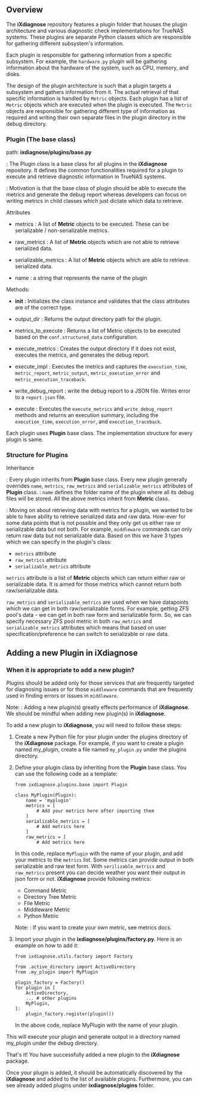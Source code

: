 ## Overview

The **iXdiagnose** repository features a plugin folder that houses the plugin architecture and various diagnostic
check implementations for TrueNAS systems. These plugins are separate Python classes which are responsible for
gathering different subsystem's information.

Each plugin is responsible for gathering information from a specific subsystem. For example, the `hardware.py` plugin
will be gathering information about the hardware of the system, such as CPU, memory, and disks.

The design of the plugin architecture is such that a plugin targets a subsystem and gathers information from it. The
actual retrieval of that specific information is handled by `Metric` objects. Each plugin has a list of `Metric`
objects which are executed when the plugin is executed. The `Metric` objects are responsible for gathering different
type of information as required and writing their own separate files in the plugin directory in the debug directory.

### Plugin (The base class)
path: **ixdiagnose/plugins/base.py**

: The Plugin class is a base class for all plugins in the **iXdiagnose** repository. It defines the common
functionalities required for a plugin to execute and retrieve diagnostic information in TrueNAS systems.

: Motivation is that the base class of plugin should be able to execute the metrics and generate the debug report
whereas developers can focus on writing metrics in child classes which just dictate which data to retrieve.

Attributes
- metrics
: A list of **Metric** objects to be executed. These can be serializable / non-serializable metrics.

- raw_metrics
: A list of **Metric** objects which are not able to retrieve serialized data.

- serializable_metrics
: A list of **Metric** objects which are able to retrieve serialized data.

- name
: a string that represents the name of the plugin

Methods:
- __init__
: Initializes the class instance and validates that the class attributes are of the correct type.

- output_dir
: Returns the output directory path for the plugin.

- metrics_to_execute
: Returns a list of Metric objects to be executed based on the `conf.structured_data` configuration.

- execute_metrics
: Creates the output directory if it does not exist, executes the metrics, and generates the debug report.

- execute_impl
: Executes the metrics and captures the `execution_time`, `metric_report`, `metric_output`, `metric_execution_error`
and `metric_execution_traceback`.

- write_debug_report
: write the debug report to a JSON file. Writes error to a `report.json` file.

- execute
: Executes the `execute_metrics` and `write_debug_report` methods and returns an execution summary, including the
`execution_time`, `execution_error`, and `execution_traceback`.


Each plugin uses **Plugin** base class. The implementation structure for every plugin is same.

### Structure for Plugins

Inheritance

: Every plugin inherits from **Plugin** base class. Every new plugin generally overrides `name`, `metrics`,
`raw_metrics` and `serializable_metrics` attributes of **Plugin** class.
: `name` defines the folder name of the plugin where all its debug files will be stored. All the above metrics
inherit from **Metric** class.

: Moving on about retrieving data with metrics for a plugin, we wanted to be able to have ability to retrieve
serialized data and raw data. How-ever for some data points that is not possible and they only get us either raw or
serializable data but not both. For example, `middleware` commands can only return raw data but not serializable data.
Based on this we have 3 types which we can specify in the plugin's class:

- `metrics` attribute
- `raw_metrics` attribute
- `serializable_metrics` attribute

`metrics` attribute is a list of **Metric** objects which can return either raw or serializable data. It is aimed
for those metrics which cannot return both raw/serializable data.

`raw_metrics` and `serializable_metrics` are used when we have datapoints which we can get in both raw/serializable
forms. For example, getting ZFS pool's data - we can get in both raw form and serializable form. So, we can specify
necessary ZFS pool metric in both `raw_metrics` and `serializable_metrics` attributes which means that based on user
specification/preference he can switch to serializable or raw data.
 
## Adding a new Plugin in iXdiagnose

### When it is appropriate to add a new plugin?

Plugins should be added only for those services that are frequently targeted for diagnosing issues or for those
`middleware` commands that are frequently used in finding errors or issues in `middleware`.

Note: 
: Adding a new plugin(s) greatly effects performance of **iXdiagnose**. We should be mindful when adding new
plugin(s) in **iXdiagnose**.

To add a new plugin to **iXdiagnose**, you will need to follow these steps:

1. Create a new Python file for your plugin under the plugins directory of the **iXdiagnose** package. For example,
if you want to create a plugin named my_plugin, create a file named `my_plugin.py` under the plugins directory.
2. Define your plugin class by inheriting from the **Plugin** base class. You can use the following code as a template:

    ```
    from ixdiagnose.plugins.base import Plugin
    
    class MyPlugin(Plugin):
        name = 'myplugin'
        metrics = [
            # Add your metrics here after importing them
        ]
        serializable_metrics = [
            # Add metrics here
        ]
        raw_metrics = [
            # Add metrics here
    ```
    In this code, replace `MyPlugin` with the name of your plugin, and add your metrics to the `metrics` list.
   Some metrics can provide output in both serializable and raw text form.
   With `serilizable_metrics` and `raw_metrics` present you can decide weather
   you want their output in json form or not. **iXdiagnose** provide following metrics:
   - Command Metric
   - Directory Tree Metric
   - File Metric
   - Middleware Metric
   - Python Metric

   Note:
   : If you want to create your own metric, see metrics docs.

3. Import your plugin in the **ixdiagnose/plugins/factory.py**. Here is an example on how to add it:
    ```commandline
    from ixdiagnose.utils.factory import Factory
    
    from .active_directory import ActiveDirectory
    from .my_plugin import MyPlugin
    
    plugin_factory = Factory()
    for plugin in [
        ActiveDirectory,
        ... # other plugins
        MyPlugin,
    ]:
        plugin_factory.register(plugin())
    ```

    In the above code, replace MyPlugin with the name of your plugin.

This will execute your plugin and generate output in a directory named my_plugin under the debug directory.

That's it! You have successfully added a new plugin to the **iXdiagnose** package. 

Once your plugin is added, it should be automatically discovered by the **iXdiagnose** and added to the list of
available plugins. Furthermore, you can see already added plugins under **ixdiagnose/plugins** folder.
